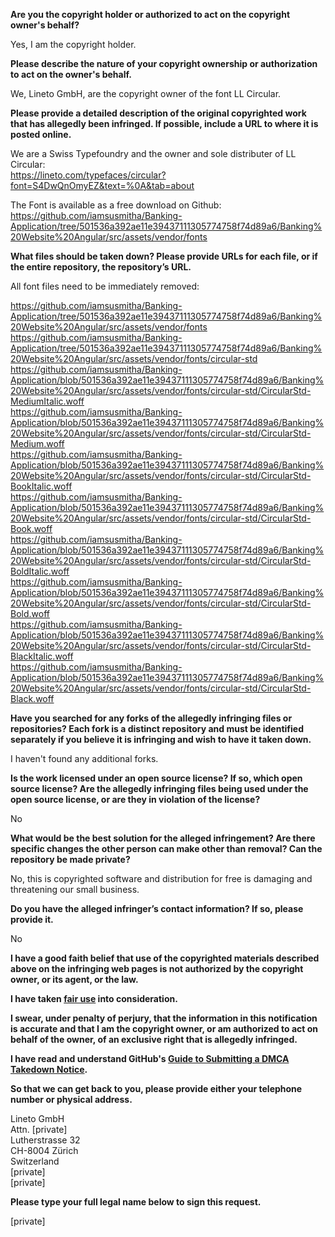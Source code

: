 **Are you the copyright holder or authorized to act on the copyright owner's behalf?**

Yes, I am the copyright holder.

**Please describe the nature of your copyright ownership or authorization to act on the owner's behalf.**

We, Lineto GmbH, are the copyright owner of the font LL Circular.

**Please provide a detailed description of the original copyrighted work that has allegedly been infringed. If possible, include a URL to where it is posted online.**

We are a Swiss Typefoundry and the owner and sole distributer of LL Circular:  
https://lineto.com/typefaces/circular?font=S4DwQnOmyEZ&text=%0A&tab=about

The Font is available as a free download on Github:  
https://github.com/iamsusmitha/Banking-Application/tree/501536a392ae11e39437111305774758f74d89a6/Banking%20Website%20Angular/src/assets/vendor/fonts

**What files should be taken down? Please provide URLs for each file, or if the entire repository, the repository’s URL.**

All font files need to be immediately removed:

https://github.com/iamsusmitha/Banking-Application/tree/501536a392ae11e39437111305774758f74d89a6/Banking%20Website%20Angular/src/assets/vendor/fonts  
https://github.com/iamsusmitha/Banking-Application/tree/501536a392ae11e39437111305774758f74d89a6/Banking%20Website%20Angular/src/assets/vendor/fonts/circular-std  
https://github.com/iamsusmitha/Banking-Application/blob/501536a392ae11e39437111305774758f74d89a6/Banking%20Website%20Angular/src/assets/vendor/fonts/circular-std/CircularStd-MediumItalic.woff  
https://github.com/iamsusmitha/Banking-Application/blob/501536a392ae11e39437111305774758f74d89a6/Banking%20Website%20Angular/src/assets/vendor/fonts/circular-std/CircularStd-Medium.woff  
https://github.com/iamsusmitha/Banking-Application/blob/501536a392ae11e39437111305774758f74d89a6/Banking%20Website%20Angular/src/assets/vendor/fonts/circular-std/CircularStd-BookItalic.woff  
https://github.com/iamsusmitha/Banking-Application/blob/501536a392ae11e39437111305774758f74d89a6/Banking%20Website%20Angular/src/assets/vendor/fonts/circular-std/CircularStd-Book.woff  
https://github.com/iamsusmitha/Banking-Application/blob/501536a392ae11e39437111305774758f74d89a6/Banking%20Website%20Angular/src/assets/vendor/fonts/circular-std/CircularStd-BoldItalic.woff  
https://github.com/iamsusmitha/Banking-Application/blob/501536a392ae11e39437111305774758f74d89a6/Banking%20Website%20Angular/src/assets/vendor/fonts/circular-std/CircularStd-Bold.woff  
https://github.com/iamsusmitha/Banking-Application/blob/501536a392ae11e39437111305774758f74d89a6/Banking%20Website%20Angular/src/assets/vendor/fonts/circular-std/CircularStd-BlackItalic.woff  
https://github.com/iamsusmitha/Banking-Application/blob/501536a392ae11e39437111305774758f74d89a6/Banking%20Website%20Angular/src/assets/vendor/fonts/circular-std/CircularStd-Black.woff  

**Have you searched for any forks of the allegedly infringing files or repositories? Each fork is a distinct repository and must be identified separately if you believe it is infringing and wish to have it taken down.**

I haven't found any additional forks.

**Is the work licensed under an open source license? If so, which open source license? Are the allegedly infringing files being used under the open source license, or are they in violation of the license?**

No

**What would be the best solution for the alleged infringement? Are there specific changes the other person can make other than removal? Can the repository be made private?**

No, this is copyrighted software and distribution for free is damaging and threatening our small business.

**Do you have the alleged infringer’s contact information? If so, please provide it.**

No

**I have a good faith belief that use of the copyrighted materials described above on the infringing web pages is not authorized by the copyright owner, or its agent, or the law.**

**I have taken <a href="https://www.lumendatabase.org/topics/22">fair use</a> into consideration.**

**I swear, under penalty of perjury, that the information in this notification is accurate and that I am the copyright owner, or am authorized to act on behalf of the owner, of an exclusive right that is allegedly infringed.**

**I have read and understand GitHub's <a href="https://docs.github.com/articles/guide-to-submitting-a-dmca-takedown-notice/">Guide to Submitting a DMCA Takedown Notice</a>.**

**So that we can get back to you, please provide either your telephone number or physical address.**

Lineto GmbH  
Attn. [private]  
Lutherstrasse 32  
CH-8004 Zürich  
Switzerland  
[private]  
[private]

**Please type your full legal name below to sign this request.**

[private]
